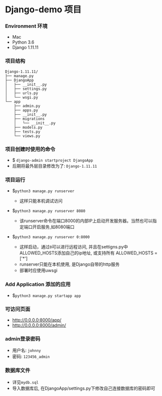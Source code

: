 # Django-demo 项目

### Environment 环境

- Mac
- Python 3.6
- Django 1.11.11

### 项目结构

```tree
Django-1.11.11/
├── manage.py
├── DjangoApp
│   ├── __init__.py
│   ├── settings.py
│   ├── urls.py
│   └── wsgi.py
└── app
    ├── admin.py
    ├── apps.py
    ├── __init__.py
    ├── migrations
    │   └── __init__.py
    ├── models.py
    ├── tests.py
    └── views.py
```

### 项目创建时使用的命令

- $ `django-admin startproject DjangoApp`
- 后期将最外层目录修改为了: `Django-1.11.11`

### 项目运行

- $`python3 manage.py runserver` 
    * 这样只能本机调试访问

- $`python3 manage.py runserver 8080`
    * 该runserver命令在端口8000的内部IP上启动开发服务器。当然也可以指定端口开启服务,如8080端口

- $`python3 manage.py runserver 0:8000`
    * 这样启动，通过`0`可以进行远程访问, 并且在settigns.py中ALLOWED_HOSTS添加自己的ip地址, 或支持所有 ALLOWED_HOSTS = ['*']
    * runserver只能在本机使用, 是Django自带的http服务
    * 部署时应使用uwsgi

### Add Application 添加的应用

- $`python3 manage.py startapp app`

### 可访问页面

- http://0.0.0.0:8000/app/
- http://0.0.0.0:8000/admin/

### admin登录密码

- 用户名: `johnny`
- 密码: `123456_admin`

### 数据库文件

- 详见`mydb.sql`
- 导入数据库后, 在DjangoApp/settings.py下修改自己连接数据库的密码即可